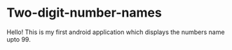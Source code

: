 # Two-digit-number-names
Hello!
This is my first android application which displays the numbers name upto 99.
